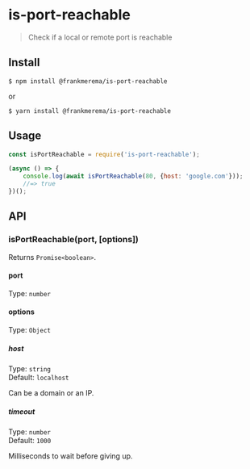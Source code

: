 # is-port-reachable

> Check if a local or remote port is reachable


## Install

```
$ npm install @frankmerema/is-port-reachable
```
or
```
$ yarn install @frankmerema/is-port-reachable
```

## Usage

```js
const isPortReachable = require('is-port-reachable');

(async () => {
	console.log(await isPortReachable(80, {host: 'google.com'}));
	//=> true
})();
```


## API

### isPortReachable(port, [options])

Returns `Promise<boolean>`.

#### port

Type: `number`

#### options

Type: `Object`

##### host

Type: `string`<br>
Default: `localhost`

Can be a domain or an IP.

##### timeout

Type: `number`<br>
Default: `1000`

Milliseconds to wait before giving up.
